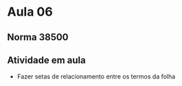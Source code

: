 # Aula 06

## Norma 38500


## Atividade em aula
* Fazer setas de relacionamento entre os termos da folha